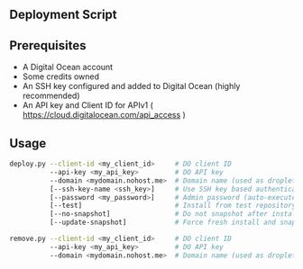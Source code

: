 Deployment Script
-----------------

Prerequisites
-------------

* A Digital Ocean account
* Some credits owned
* An SSH key configured and added to Digital Ocean (highly recommended)
* An API key and Client ID for APIv1 ( https://cloud.digitalocean.com/api_access )


Usage
-----

```bash
deploy.py --client-id <my_client_id>     # DO client ID
          --api-key <my_api_key>         # DO API key
          --domain <mydomain.nohost.me>  # Domain name (used as droplet name)
          [--ssh-key-name <ssh_key>]     # Use SSH key based authentication, with the specific key
          [--password <my_password>]     # Admin password (auto-execute post-installation if set)
          [--test]                       # Install from test repository
          [--no-snapshot]                # Do not snapshot after installation nor recover from snapshot
          [--update-snapshot]            # Force fresh install and snapshot
```

```bash
remove.py --client-id <my_client_id>     # DO client ID
          --api-key <my_api_key>         # DO API key
          --domain <mydomain.nohost.me>  # Domain name (used as droplet name)
```
